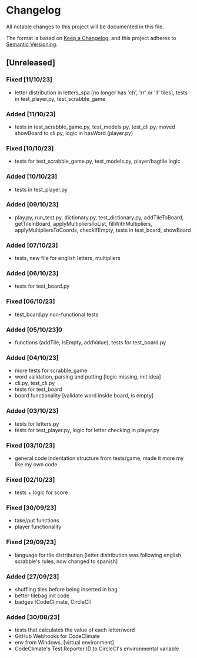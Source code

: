 # Changelog

All notable changes to this project will be documented in this file.

The format is based on [Keep a Changelog](https://keepachangelog.com/en/1.0.0/),
and this project adheres to [Semantic Versioning](https://semver.org/spec/v2.0.0.html).

## [Unreleased]
### Fixed [11/10/23]
- letter distribution in letters_spa [no longer has 'ch', 'rr' or 'll' tiles], tests in test_player.py, test_scrabble_game
### Added [11/10/23]
- tests in test_scrabble_game.py, test_models.py, test_cli.py, moved showBoard to cli.py,  logic in hasWord (player.py)
### Fixed [10/10/23]
- tests for test_scrabble_game.py, test_models.py, player/bagtile logic
### Added [10/10/23]
- tests in test_player.py
### Added [09/10/23]
- play.py, run_test.py, dictionary.py, test_dictionary.py, addTileToBoard, getTileInBoard, applyMultipliersToList, fillWithMultipliers, applyMultipliersToCoords, checkIfEmpty, tests in test_board, showBoard
### Added [07/10/23]
- tests, new file for english letters, multipliers
### Added [06/10/23]
- tests for test_board.py
### Fixed [06/10/23]
- test_board.py non-functional tests
### Added [05/10/23]0
- functions (addTile, isEmpty, addValue), tests for test_board.py
### Added [04/10/23] 
- more tests for scrabble_game
- word validation, parsing and putting [logic missing, init idea]
- cli.py, test_cli.py
- tests for test_board
- board functionality [validate word inside board, is empty]
### Added [03/10/23]
- tests for letters.py
- tests for test_player.py, logic for letter checking in player.py
### Fixed [03/10/23]
- general code indentation structure from tests/game, made it more my like my own code
### Fixed [02/10/23]
- tests + logic for score
### Fixed [30/09/23]
- take/put functions
- player functionality
### Fixed [29/09/23]
- language for tile distribution [letter distribution was following english scrabble's rules, now changed to spanish]
### Added [27/09/23]
- shuffling tiles before being inserted in bag
- better tilebag init code
- badges [CodeClimate, CircleCI]
### Added [30/08/23]
- tests that calculates the value of each letter/word
- GitHub Webhooks for CodeClimate
- env from Windows. [virtual environment]
- CodeClimate's Test Reporter ID to CircleCI's environmental variable 